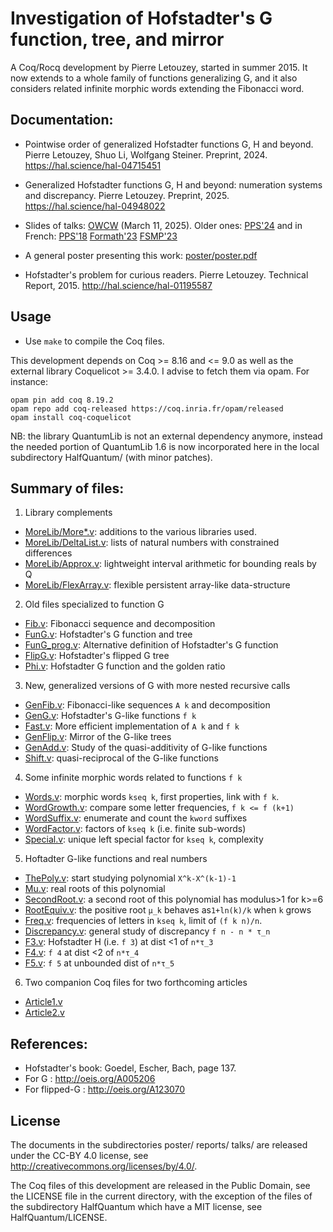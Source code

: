 
Investigation of Hofstadter's G function, tree, and mirror
==========================================================

A Coq/Rocq development by Pierre Letouzey, started in summer 2015.
It now extends to a whole family of functions generalizing G,
and it also considers related infinite morphic words extending
the Fibonacci word.

Documentation:
--------------

- Pointwise order of generalized Hofstadter functions G, H and beyond.
  Pierre Letouzey, Shuo Li, Wolfgang Steiner. Preprint, 2024.
  https://hal.science/hal-04715451

- Generalized Hofstadter functions G, H and beyond: numeration systems
  and discrepancy. Pierre Letouzey. Preprint, 2025.
  https://hal.science/hal-04948022

- Slides of talks: [OWCW](talks/owcw/talk.pdf?raw=true) (March 11, 2025).
  Older ones: [PPS'24](talks/4/expose.pdf?raw=true) and in French: [PPS'18](talks/1/expose.pdf?raw=true) [Formath'23](talks/2/expose.pdf?raw=true) [FSMP'23](talks/3/expose.pdf?raw=true)

- A general poster presenting this work: [poster/poster.pdf](poster/poster.pdf?raw=true)

- Hofstadter's problem for curious readers. Pierre Letouzey.
  Technical Report, 2015. http://hal.science/hal-01195587


Usage
-----

- Use `make` to compile the Coq files.

This development depends on Coq >= 8.16 and <= 9.0 as well as the external library
Coquelicot >= 3.4.0. I advise to fetch them via opam. For instance:

```
opam pin add coq 8.19.2
opam repo add coq-released https://coq.inria.fr/opam/released
opam install coq-coquelicot
```

NB: the library QuantumLib is not an external dependency anymore,
instead the needed portion of QuantumLib 1.6 is now incorporated here
in the local subdirectory HalfQuantum/ (with minor patches).

Summary of files:
----------------

1. Library complements
  - [MoreLib/More*.v](MoreLib): additions to the various libraries used.
  - [MoreLib/DeltaList.v](MoreLib/DeltaList.v): lists of natural numbers with constrained differences
  - [MoreLib/Approx.v](MoreLib/Approx.v): lightweight interval arithmetic for bounding reals by Q
  - [MoreLib/FlexArray.v](MoreLib/FlexArray.v): flexible persistent array-like data-structure
2. Old files specialized to function G
  - [Fib.v](Fib.v): Fibonacci sequence and decomposition
  - [FunG.v](FunG.v): Hofstadter's G function and tree
  - [FunG_prog.v](FunG_prog.v): Alternative definition of Hofstadter's G function
  - [FlipG.v](FlipG.v): Hofstadter's flipped G tree
  - [Phi.v](Phi.v): Hofstadter G function and the golden ratio
3. New, generalized versions of G with more nested recursive calls
  - [GenFib.v](GenFib.v): Fibonacci-like sequences `A k` and decomposition
  - [GenG.v](GenG.v): Hofstadter's G-like functions `f k`
  - [Fast.v](Fast.v): More efficient implementation of `A k` and `f k`
  - [GenFlip.v](GenFlip.v): Mirror of the G-like trees
  - [GenAdd.v](GenAdd.v): Study of the quasi-additivity of G-like functions
  - [Shift.v](Shift.v): quasi-reciprocal of the G-like functions
4. Some infinite morphic words related to functions `f k`
  - [Words.v](Words.v): morphic words `kseq k`, first properties, link with `f k`.
  - [WordGrowth.v](WordGrowth.v): compare some letter frequencies, `f k <= f (k+1)`
  - [WordSuffix.v](WordSuffix.v): enumerate and count the `kword` suffixes
  - [WordFactor.v](WordFactor.v): factors of `kseq k` (i.e. finite sub-words)
  - [Special.v](Special.v): unique left special factor for `kseq k`, complexity
5. Hoftadter G-like functions and real numbers
  - [ThePoly.v](ThePoly.v): start studying polynomial `X^k-X^(k-1)-1`
  - [Mu.v](Mu.v): real roots of this polynomial
  - [SecondRoot.v](SecondRoot.v): a second root of this polynomial has modulus>1 for k>=6
  - [RootEquiv.v](RootEquiv.v): the positive root `μ_k` behaves as`1+ln(k)/k` when `k` grows
  - [Freq.v](Freq.v): frequencies of letters in `kseq k`, limit of `(f k n)/n`.
  - [Discrepancy.v](Discrepancy.v): general study of discrepancy `f n - n * τ_n`
  - [F3.v](F3.v): Hofstadter H (i.e. `f 3`) at dist <1 of `n*τ_3`
  - [F4.v](F4.v): `f 4` at dist <2 of `n*τ_4`
  - [F5.v](F5.v): `f 5` at unbounded dist of `n*τ_5`
6. Two companion Coq files for two forthcoming articles
  - [Article1.v](Article1.v)
  - [Article2.v](Article2.v)

References:
----------

- Hofstadter's book: Goedel, Escher, Bach, page 137.
- For G : http://oeis.org/A005206
- For flipped-G : http://oeis.org/A123070

License
-------

The documents in the subdirectories poster/ reports/ talks/ are released under the CC-BY 4.0 license,
see http://creativecommons.org/licenses/by/4.0/.

The Coq files of this development are released in the Public Domain,
see the LICENSE file in the current directory, with the exception of
the files of the subdirectory HalfQuantum which have a MIT license,
see HalfQuantum/LICENSE.
